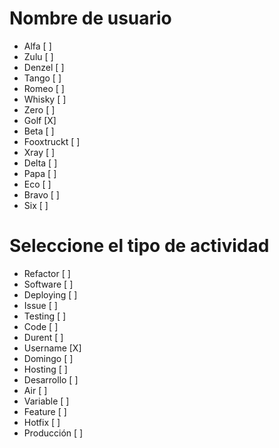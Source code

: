 # Nombre de usuario
 - Alfa [ ]
 - Zulu [ ]
 - Denzel [ ]
 - Tango [ ]
 - Romeo [ ]
 - Whisky [ ]
 - Zero [ ]
 - Golf [X]
 - Beta [ ]
 - Fooxtruckt [ ]
 - Xray [ ]
 - Delta [ ]
 - Papa [ ]
 - Eco [ ]
 - Bravo [ ]
 - Six [ ]

# Seleccione el tipo de actividad
 - Refactor [ ]
 - Software [ ]
 - Deploying [ ]
 - Issue [ ]
 - Testing [ ]
 - Code [ ]
 - Durent [ ]
 - Username [X]
 - Domingo [ ]
 - Hosting [ ]
 - Desarrollo [ ]
 - Air [ ]
 - Variable [ ]
 - Feature [ ]
 - Hotfix [ ]
 - Producción [ ]